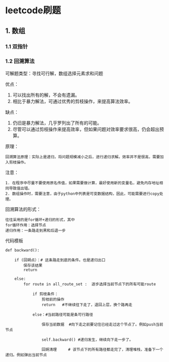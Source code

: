 # leetcode刷题

## 1. 数组

### 1.1 双指针

### 1.2 回溯算法

可解题类型：寻找可行解，数组选择元素求和问题

优点：

1. 可以找出所有的解，不会有遗漏。
2. 相比于暴力解法，可通过优秀的剪枝操作，来提高算法效率。

缺点：

1. 仍旧是暴力解法，几乎罗列出了所有的可能。
2. 尽管可以通过剪枝操作来提高效率，但如果问题对效率要求很高，仍会超出预算。

原理：

```
回溯算法原理：实际上是递归，将问题规模减小之后，进行递归求解。效率并不是很高，需要加入剪枝操作。
```

注意：

```
1. 在程序中尽量不要使用原名传值，如果需要做计算，最好使用新的变量名，避免内存地址相同导致值出错。
2. 数组操作时，需要注意，由于python中列表是可变数据结构，因此，可能需要进行copy处理。
```

回溯算法的形式：

```
往往采用的是for循环+递归的形式，其中
for循环作用：选择节点
递归作用：一条路走到黑和后退一步
```

代码模板

```
def backward():
    
    if (回朔点）：# 这条路走到底的条件。也是递归出口
        保存该结果
        return   
    
    else:
        for route in all_route_set :  逐步选择当前节点下的所有可能route
            
            if 剪枝条件：
                剪枝前的操作
                return   #不继续往下走了，退回上层，换个路再走
            
            else：#当前路径可能是条可行路径
            
                保存当前数据  #向下走之前要记住已经走过这个节点了。例如push当前节点
        
                self.backward() #递归发生，继续向下走一步了。
                
                回朔清理     # 该节点下的所有路径都走完了，清理堆栈，准备下一个递归。例如弹出当前节点
```




